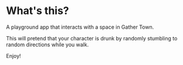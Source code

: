 # What's this?
A playground app that interacts with a space in Gather Town.

This will pretend that your character is drunk by randomly stumbling to random directions while you walk.

Enjoy!